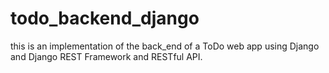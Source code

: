 # todo_backend_django
 this is an implementation of the back_end of a ToDo web app using Django and Django REST Framework and RESTful API.
